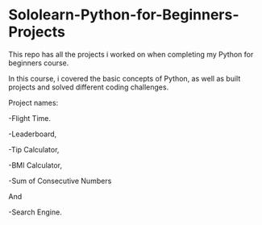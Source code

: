 # Sololearn-Python-for-Beginners-Projects
This repo has all the projects i worked on when completing my Python for beginners course. 

In this course, i covered the basic concepts of Python, as well as built projects and solved different coding challenges.

Project names:

-Flight Time.

-Leaderboard,

-Tip Calculator,

-BMI Calculator,

-Sum of Consecutive Numbers 

And

-Search Engine.




